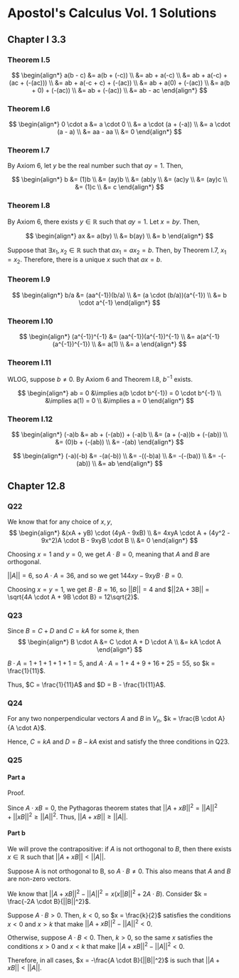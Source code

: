 # Apostol's Calculus Vol. 1 Solutions

## Chapter I 3.3

### Theorem I.5

$$
\begin{align*}
a(b - c) &= a(b + (-c)) \\
&= ab + a(-c) \\
&= ab + a(-c) + (ac + (-(ac))) \\
&= ab + a(-c + c) + (-(ac)) \\
&= ab + a(0) + (-(ac)) \\
&= a(b + 0) + (-(ac)) \\
&= ab + (-(ac)) \\
&= ab - ac
\end{align*}
$$

### Theorem I.6

$$
\begin{align*}
0 \cdot a &= a \cdot 0 \\
&= a \cdot (a + (-a)) \\
&= a \cdot (a - a) \\
&= aa - aa \\
&= 0
\end{align*}
$$

### Theorem I.7

By Axiom 6, let $y$ be the real number such that $ay = 1$. Then,

$$
\begin{align*}
b &= (1)b \\
&= (ay)b \\
&= (ab)y \\
&= (ac)y \\
&= (ay)c \\
&= (1)c \\
&= c
\end{align*}
$$

### Theorem I.8

By Axiom 6, there exists $y \in \mathbb{R}$ such that $ay = 1$. Let $x = by$. Then,

$$
\begin{align*}
ax &= a(by) \\
&= b(ay) \\
&= b
\end{align*}
$$

Suppose that $\exists x_1, x_2 \in \mathbb{R}$ such that $ax_1 = ax_2 = b$. Then, by Theorem I.7, $x_1 = x_2$. Therefore, there is a unique $x$ such that $ax = b$.

### Theorem I.9

$$
\begin{align*}
b/a &= (aa^{-1})(b/a) \\
&= (a \cdot (b/a))(a^{-1}) \\
&= b \cdot a^{-1}
\end{align*}
$$

### Theorem I.10

$$
\begin{align*}
(a^{-1})^{-1} &= (aa^{-1})(a^{-1})^{-1} \\
&= a(a^{-1}(a^{-1})^{-1}) \\
&= a(1) \\
&= a
\end{align*}
$$

### Theorem I.11

WLOG, suppose $b \ne 0$. By Axiom 6 and Theorem I.8, $b^{-1}$ exists.

$$
\begin{align*}
ab = 0 &\implies a(b \cdot b^{-1}) = 0 \cdot b^{-1} \\
&\implies a(1) = 0 \\
&\implies a = 0
\end{align*}
$$

### Theorem I.12

$$
\begin{align*}
(-a)b &= ab + (-(ab)) + (-a)b \\
&= (a + (-a))b + (-(ab)) \\
&= (0)b + (-(ab)) \\
&= -(ab)
\end{align*}
$$

$$
\begin{align*}
(-a)(-b) &= -(a(-b)) \\
&= -((-b)a) \\
&= -(-(ba)) \\
&= -(-(ab)) \\
&= ab
\end{align*}
$$

## Chapter 12.8

### Q22

We know that for any choice of $x, y$,
$$
\begin{align*}
&(xA + yB) \cdot (4yA - 9xB) \\
&= 4xyA \cdot A + (4y^2 - 9x^2)A \cdot B - 9xyB \cdot B \\
&= 0
\end{align*}
$$

Choosing $x = 1$ and $y = 0$, we get $A \cdot B = 0$, meaning that $A$ and $B$ are orthogonal.

$||A|| = 6$, so $A \cdot A = 36$, and so we get $144xy - 9xyB\cdot B = 0$.

Choosing $x = y = 1$, we get $B \cdot B = 16$, so $||B|| = 4$ and $||2A + 3B|| = \sqrt{4A \cdot A + 9B \cdot B} = 12\sqrt{2}$.

### Q23

Since $B = C + D$ and $C = kA$ for some $k$, then
$$
\begin{align*}
B \cdot A &= C \cdot A + D \cdot A \\
&= kA \cdot A
\end{align*}
$$

$B \cdot A = 1 + 1 + 1 + 1 + 1 = 5$, and $A \cdot A = 1 + 4 + 9 + 16 + 25 = 55$, so $k = \frac{1}{11}$.

Thus, $C = \frac{1}{11}A$ and $D = B - \frac{1}{11}A$.

### Q24

For any two nonperpendicular vectors $A$ and $B$ in $V_n$, $k = \frac{B \cdot A}{A \cdot A}$.

Hence, $C = kA$ and $D = B - kA$ exist and satisfy the three conditions in Q23.


### Q25

#### Part a

Proof.

Since $A \cdot xB = 0$, the Pythagoras theorem states that $||A + xB||^2 = ||A||^2 + ||xB||^2 \ge ||A||^2$. Thus, $||A + xB|| \ge ||A||$.

#### Part b

We will prove the contrapositive: if $A$ is not orthogonal to $B$, then there exists $x \in \mathbb{R}$ such that $||A + xB|| \lt ||A||$.

Suppose A is not orthogonal to B, so $A \cdot B \ne 0$. This also means that $A$ and $B$ are non-zero vectors.

We know that $||A + xB||^2 - ||A||^2 = x(x||B||^2 + 2A \cdot B)$. Consider $k = \frac{-2A \cdot B}{||B||^2}$.

Suppose $A \cdot B \gt 0$. Then, $k \lt 0$, so $x = \frac{k}{2}$ satisfies the conditions $x \lt 0$ and $x \gt k$ that make $||A + xB||^2 - ||A||^2 \lt 0$.

Otherwise, suppose $A \cdot B \lt 0$. Then, $k \gt 0$, so the same $x$ satisfies the conditions $x \gt 0$ and $x \lt k$ that make $||A + xB||^2 - ||A||^2 \lt 0$.

Therefore, in all cases, $x = -\frac{A \cdot B}{||B||^2}$ is such that $||A + xB|| \lt ||A||$.

